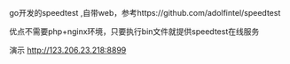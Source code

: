 go开发的speedtest ,自带web，参考https://github.com/adolfintel/speedtest

优点不需要php+nginx环境，只要执行bin文件就提供speedtest在线服务

演示  http://123.206.23.218:8899




